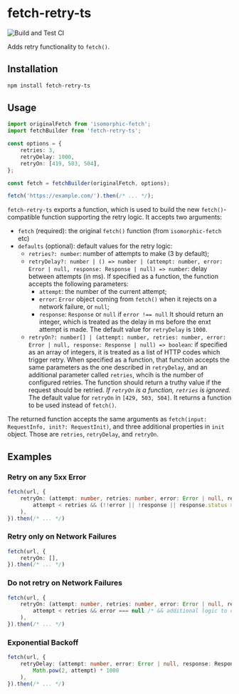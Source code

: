 # fetch-retry-ts

![Build and Test CI](https://github.com/sjinks/node-fetch-retry-ts/workflows/Build%20and%20Test%20CI/badge.svg)

Adds retry functionality to `fetch()`.

## Installation

```bash
npm install fetch-retry-ts
```

## Usage

```typescript
import originalFetch from 'isomorphic-fetch';
import fetchBuilder from 'fetch-retry-ts';

const options = {
    retries: 3,
    retryDelay: 1000,
    retryOn: [419, 503, 504],
};

const fetch = fetchBuilder(originalFetch, options);

fetch('https://example.com/').then(/* ... */);
```

`fetch-retry-ts` exports a function, which is used to build the new `fetch()`-compatible function supporting the retry logic.
It accepts two arguments:
  * `fetch` (required): the original `fetch()` function (from `isomorphic-fetch` etc)
  * `defaults` (optional): default values for the retry logic:
    * `retries?: number`: number of attempts to make (3 by default);
    * `retryDelay?: number | () => number | (attempt: number, error: Error | null, response: Response | null) => number`: delay between attempts (in ms). If specified as a function, the function accepts the following parameters:
      * `attempt`: the number of the current attempt;
      * `error`: `Error` object coming from `fetch()` when it rejects on a network failure, or `null`;
      * `response`: `Response` or `null` if `error !== null`
    It should return an integer, which is treated as the delay in ms before the enxt attempt is made. The default value for `retryDelay` is `1000`.
    * `retryOn?: number[] | (attempt: number, retries: number, error: Error | null, response: Response | null) => boolean`: if specified as an array of integers, it is treated as a list of HTTP codes which trigger retry. When specified as a function, that functoin accepts the same parameters as the one described in `retryDelay`, and an additional parameter called `retries`, whcih is the number of configured retries. The function should return a truthy value if the request should be retried. *If `retryOn` is a function, `retries` is ignored.* The default value for `retryOn` in `[429, 503, 504]`.
It returns a function to be used instead of `fetch()`.

The returned function accepts the same arguments as `fetch(input: RequestInfo, init?: RequestInit)`, and three additional properties in `init` object. Those are `retries`, `retryDelay`, and `retryOn`.

## Examples

### Retry on any 5xx Error

```typescript
fetch(url, {
    retryOn: (attempt: number, retries: number, error: Error | null, response: Response | null): boolean => (
        attempt < retries && (!!error || !response || response.status >= 500)
    ),
}).then(/* ... */)
```

### Retry only on Network Failures

```typescript
fetch(url, {
    retryOn: [],
}).then(/* ... */)
```

### Do not retry on Network Failures

```typescript
fetch(url, {
    retryOn: (attempt: number, retries: number, error: Error | null, response: Response | null): boolean => (
        attempt < retries && error === null /* && additional logic to check response code */
    ),
}).then(/* ... */)
```

### Exponential Backoff

```typescript
fetch(url, {
    retryDelay: (attempt: number, error: Error | null, response: Response | null): number => (
        Math.pow(2, attempt) * 1000
    ),
}).then(/* ... */)
```

